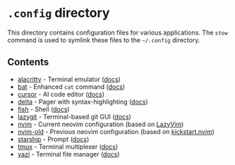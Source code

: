 # `.config` directory

This directory contains configuration files for various applications.
The `stow` command is used to symlink these files to the `~/.config` directory.

## Contents

- [alacritty](alacritty) - Terminal emulator ([docs](https://alacritty.org))
- [bat](bat) - Enhanced `cat` command ([docs](https://github.com/sharkdp/bat))
- [cursor](cursor) - AI code editor ([docs](https://www.cursor.com))
- [delta](delta) - Pager with syntax-highlighting ([docs](https://github.com/dandavison/delta))
- [fish](fish) - Shell ([docs](https://fishshell.com))
- [lazygit](lazygit) - Terminal-based git GUI ([docs](https://github.com/jesseduffield/lazygit))
- [nvim](nvim) - Current neovim configuration (based on [LazyVim](http://www.lazyvim.org))
- [nvim-old](nvim-old) - Previous neovim configuration (based on [kickstart.nvim](https://github.com/nvim-lua/kickstart.nvim))
- [starship](starship) - Prompt ([docs](https://starship.rs))
- [tmux](tmux) - Terminal multiplexer ([docs](https://github.com/tmux/tmux/wiki))
- [yazi](yazi) - Terminal file manager ([docs](https://yazi-rs.github.io))
